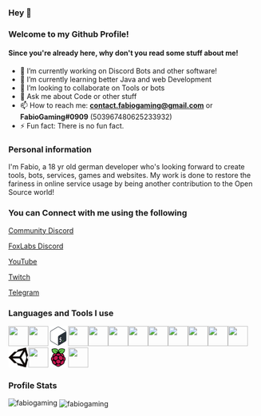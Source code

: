 ### Hey 👋
### Welcome to my Github Profile!

#### Since you're already here, why don't you read some stuff about me!
- 🔭 I’m currently working on Discord Bots and other software!
- 🌱 I’m currently learning better Java and web Development
- 👯 I’m looking to collaborate on Tools or bots
- 💬 Ask me about Code or other stuff
- 📫 How to reach me: **contact.fabiogaming@gmail.com** or **FabioGaming#0909** (503967480625233932)
- ⚡ Fun fact: There is no fun fact.

### Personal information
I'm Fabio, a 18 yr old german developer who's looking forward to create tools, bots, services, games and websites. My work is done to restore the fariness in online service usage by being another contribution to the Open Source world!

<h3 align="left">You can Connect with me using the following</h3>
<a href="https://discord.com/invite/DSNkQKXwrz" target="blank"><p>Community Discord</p></a>
<a href="https://discord.com/invite/6aBmZXf" target="blank"><p>FoxLabs Discord</p></a>
<a href="https://youtube.com/c/FabioGamingFG"><p>YouTube</p></a>
<a href="https://twitch.tv/FabioGamingLive"><p>Twitch</p></a>
<a href="https://t.me/fabiogaming"><p>Telegram</p></a>

<h3 align="left">Languages and Tools I use</h3>
<div align="left">
<img src="https://github.com/abranhe/programming-languages-logos/blob/master/src/csharp/csharp.svg" width=40 height=40><img src="https://github.com/abranhe/programming-languages-logos/blob/master/src/java/java.svg" width=40 height=40><img src="https://github.com/devicons/devicon/blob/master/icons/bash/bash-original.svg" width=40 height=40><img src="https://github.com/actions/starter-workflows/blob/main/icons/powershell.svg" width=40 height=40><img src="https://github.com/uditkumar489/Icon-pack/blob/master/Social%20media/Die%20cut%20-%20transparent/svg/030-html-5.svg" width=40 height=40><img src="https://github.com/rdimascio/icons/blob/master/icons/color/css3.svg" width=40 height=40><img src="https://github.com/detain/svg-logos/blob/master/svg/javascript.svg" width=40 height=40><img src="https://github.com/manuelbieh/logo-file-icons/blob/master/icons/php2.svg" width=40 height=40><img src="https://github.com/get-icon/geticon/blob/master/icons/visual-studio.svg" width=40 height=40><img src="https://github.com/detain/svg-logos/blob/master/svg/intellij-idea-1.svg" width=40 height=40><img src="https://github.com/simple-icons/simple-icons/blob/master/icons/rider.svg" width=40 height=40><img src="https://github.com/wappalyzer/wappalyzer/blob/master/src/drivers/webextension/images/icons/git.svg" width=40 height=40><img src="https://github.com/devicons/devicon/blob/master/icons/unity/unity-original.svg" width=40 height=40><img src="https://github.com/detain/svg-logos/blob/master/svg/xampp.svg" width=40 height=40><img src="https://github.com/devicons/devicon/blob/master/icons/raspberrypi/raspberrypi-original.svg" width=40 height=40><img src="https://upload.wikimedia.org/wikipedia/commons/6/69/Notepad%2B%2B_Logo.svg" width=40 height=40>
  </div>
  
  ### Profile Stats
  
  <p><img align="left" src="https://github-readme-stats.vercel.app/api/top-langs?username=fabiogaming&show_icons=true&locale=en&layout=compact" alt="fabiogaming"/></p>
  
  <p>&nbsp;<img align="center" src="https://github-readme-stats.vercel.app/api?username=fabiogaming&show_icons=true&locale=en" alt="fabiogaming" /></p>
